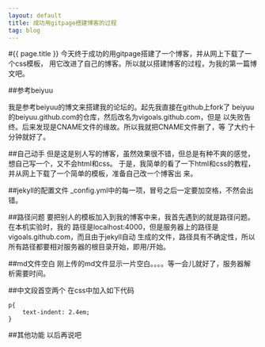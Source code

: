 ```yaml
---
layout: default
title: 成功用gitpage搭建博客的过程
tag: blog
---
```

#{{ page.title }}
今天终于成功的用gitpage搭建了一个博客，并从网上下载了一个css模板，
用它改进了自己的博客。所以就以搭建博客的过程，为我的第一篇博文吧。

##参考beiyuu

我是参考beiyuu的博文来搭建我的论坛的。起先我直接在github上fork了
beiyuu的beiyuu.github.com的仓库，然后改名为vigoals.github.com，但是
以失败告终。后来发现是CNAME文件的缘故。所以我就把CNAME文件删了，等
了大约十分钟就好了。

##自己动手
但是这是别人写的博客，虽然效果很不错，但总是有种不爽的感觉，想自己写一个，又不会html和css。
于是，我简单的看了一下html和css的教程，并从网上下载了一个简单的模板，准备自己改一个博客出
来。

##jekyll的配置文件
\_config.yml中的每一项，冒号之后一定要加空格，不然会出错。

##路径问题
要把别人的模板加入到我的博客中来，我首先遇到的就是路径问题。在本机实验时，我的
路径是localhost:4000，但是服务器上的路径是vigoals.github.com，而且由于jekyll自动
生成的文件，路径具有不确定性，所以所有路径都要相对服务器的根目录开始，即用/开始。

##md文件空白
刚上传的md文件显示一片空白。。。。等一会儿就好了，服务器解析需要时间。

##中文段首空两个
在css中加入如下代码

    p{
        text-indent: 2.4em;
    }

##其他功能
以后再说吧

